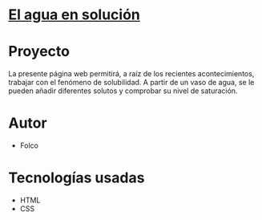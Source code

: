 # [El agua en solución](http://ucc-labcompu2.github.io/proyectos2020-folco/)

# Proyecto
La presente página web permitirá, a raíz de los recientes acontecimientos, trabajar con el fenómeno de solubilidad. A partir de un vaso de agua, se le pueden añadir diferentes solutos y comprobar su nivel de saturación.

# Autor
- Folco

# Tecnologías usadas
- HTML
- CSS
